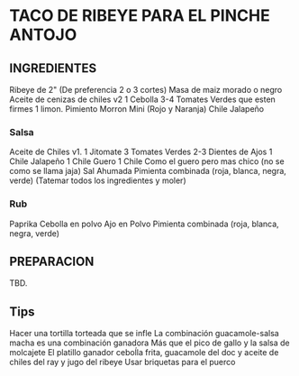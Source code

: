 # TACO DE RIBEYE PARA EL PINCHE ANTOJO

## INGREDIENTES

Ribeye de 2" (De preferencia 2 o 3 cortes)
Masa de maiz morado o negro
Aceite de cenizas de chiles v2
1 Cebolla
3-4 Tomates Verdes que esten firmes
1 limon.
Pimiento Morron Mini (Rojo y Naranja)
Chile Jalapeño

### Salsa
Aceite de Chiles v1.
1 Jitomate
3 Tomates Verdes
2-3 Dientes de Ajos
1 Chile Jalapeño
1 Chile Guero 
1 Chile Como el guero pero mas chico (no se como se llama jaja)
Sal Ahumada
Pimienta combinada (roja, blanca, negra, verde)
(Tatemar todos los ingredientes y moler)

### Rub
Paprika
Cebolla en polvo
Ajo en Polvo
Pimienta combinada (roja, blanca, negra, verde)

## PREPARACION

TBD.


## Tips
Hacer una tortilla torteada que se infle
La combinación guacamole-salsa macha  es una combinación ganadora
Más que el pico de gallo y la salsa de molcajete
El platillo ganador ceboĺla frita, guacamole del doc y aceite de chiles del ray y jugo del ribeye
Usar briquetas para el puerco

